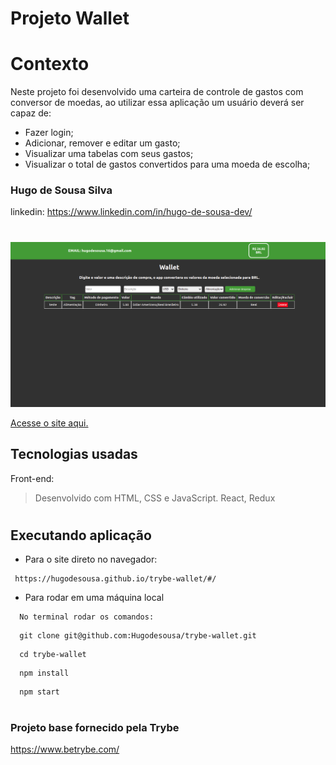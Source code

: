 
# Projeto Wallet
 
# Contexto
 
Neste projeto foi desenvolvido uma carteira de controle de gastos com conversor de moedas, ao utilizar essa aplicação um usuário deverá ser capaz de:

* Fazer login;
* Adicionar, remover e editar um gasto;
* Visualizar uma tabelas com seus gastos;
* Visualizar o total de gastos convertidos para uma moeda de escolha;


### Hugo de Sousa Silva
linkedin: https://www.linkedin.com/in/hugo-de-sousa-dev/

#

![img](./project.png)

[Acesse o site aqui.](https://hugodesousa.github.io/trybe-wallet/#/)

## Tecnologias usadas

Front-end:
> Desenvolvido com HTML, CSS e JavaScript.
> React, Redux
 
#
## Executando aplicação
 
* Para o site direto no navegador:
 
 ```
  https://hugodesousa.github.io/trybe-wallet/#/ 
 ```
* Para rodar em uma máquina local
 
 ```
   No terminal rodar os comandos:
 ```
 ```
   git clone git@github.com:Hugodesousa/trybe-wallet.git
 ```
 ```
   cd trybe-wallet

 ```
 ```
   npm install
 ```
 ```
   npm start
 ```
#
### Projeto base fornecido pela Trybe
https://www.betrybe.com/

